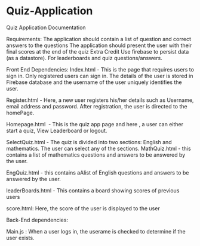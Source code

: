 # Quiz-Application

Quiz Application Documentation

Requirements:
The application should contain a list of question and correct answers to the questions
The application should present the user with their final scores at the end of the quiz
Extra Credit
Use firebase to persist data (as a datastore). For leaderboards and quiz questions/answers.



Front End Dependencies:
Index.html - This is the page that requires users to sign in. Only registered users can sign in. The details of the user is stored in Firebase database and the username of the user uniquely identifies the user. 

Register.html - Here, a new user registers his/her details such as Username, email address and password. After registration, the user is directed to the homePage. 

Homepage.html  - This is the quiz app page and here , a user can either start a quiz, View Leaderboard or logout. 

SelectQuiz.html - The quiz is divided into two sections: English and mathematics. The user can select any of the sections.
MathQuiz.html - this contains a list of mathematics questions and answers to be answered by the user.

EngQuiz.html - this contains aAlist of English questions and answers to be answered by the user.

leaderBoards.html - This contains a board showing scores of previous users

score.html: Here, the score of the user is displayed to the user

Back-End dependencies:

Main.js : When a user logs in, the userame is checked to determine if the user exists.




